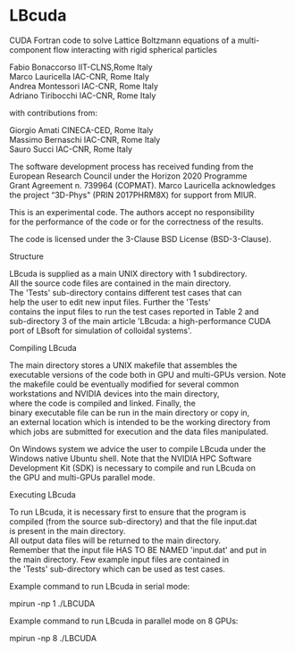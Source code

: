 # LBcuda

CUDA Fortran code to solve Lattice Boltzmann equations of a multi-component flow interacting with rigid spherical particles
                                                                        
Fabio Bonaccorso         IIT-CLNS,Rome                     Italy        
Marco Lauricella         IAC-CNR, Rome                     Italy        
Andrea Montessori        IAC-CNR, Rome                     Italy        
Adriano Tiribocchi       IAC-CNR, Rome                     Italy        
                                                                                                                
with contributions from:                                                
                                                                        
Giorgio Amati         CINECA-CED, Rome                     Italy        
Massimo Bernaschi        IAC-CNR, Rome                     Italy        
Sauro Succi              IAC-CNR, Rome                     Italy        
                                                                        
The software development process has received funding from the          
European Research Council under the Horizon 2020 Programme              
Grant Agreement n. 739964 (COPMAT). Marco Lauricella acknowledges       
the project “3D-Phys" (PRIN 2017PHRM8X) for support from MIUR.          
                                                                        
This is an experimental code. The authors accept no responsibility      
for the performance of the code or for the correctness of the results.  
                                                                        
The code is licensed under the 3-Clause BSD License (BSD-3-Clause).     
                                                                        
Structure                                                               
                                                                        
LBcuda is supplied as a main UNIX directory with 1 subdirectory.        
All the source code files are contained in the main directory.          
The 'Tests' sub-directory contains different test cases that can        
help the user to edit new input files. Further the 'Tests'              
contains the input files to run the test cases reported in Table 2 and  
sub-directory 3 of the main article 'LBcuda: a high-performance CUDA    
port of LBsoft for simulation of colloidal systems'.                    
                                                                        
Compiling LBcuda                                                        
                                                                        
The main directory stores a UNIX makefile that assembles the            
executable versions of the code both in GPU and multi-GPUs version. 
Note the makefile could be eventually modified for several common        
workstations and NVIDIA devices into the main directory,                
where the code is compiled and linked. Finally, the     
binary executable file can be run in the main directory or copy in,     
an external location which is intended to be the working directory from 
which jobs are submitted for execution and the data files manipulated.  
                                                                        
On Windows system we advice the user to compile LBcuda under the        
Windows native Ubuntu shell. Note that the NVIDIA HPC Software          
Development  Kit (SDK) is necessary to compile and run LBcuda on        
the GPU and multi-GPUs parallel mode.                                                        
                                                                        
Executing LBcuda                                                        
                                                                        
To run LBcuda, it is necessary first to ensure that the program is      
compiled (from the source sub-directory) and that the file input.dat    
is present in the main directory.                                       
All output data files will be returned to the main directory.           
Remember that the input file HAS TO BE NAMED 'input.dat' and put in     
the main directory. Few example input files are contained in            
the 'Tests' sub-directory which can be used as test cases.              
                                                                        
Example command to run LBcuda in serial mode:                           
                                                                        
mpirun -np 1 ./LBCUDA                                                                
                                                                        
Example command to run LBcuda in parallel mode on 8 GPUs:               
                                                                        
mpirun -np 8 ./LBCUDA                                              
                                                                        

